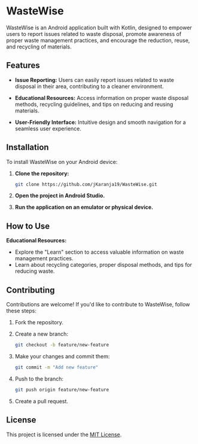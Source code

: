 # WasteWise

WasteWise is an Android application built with Kotlin, designed to empower users to report issues related to waste disposal, promote awareness of proper waste management practices, and encourage the reduction, reuse, and recycling of materials.

## Features

- **Issue Reporting:** Users can easily report issues related to waste disposal in their area, contributing to a cleaner environment.

- **Educational Resources:** Access information on proper waste disposal methods, recycling guidelines, and tips on reducing and reusing materials.

- **User-Friendly Interface:** Intuitive design and smooth navigation for a seamless user experience.

## Installation

To install WasteWise on your Android device:

1. **Clone the repository:**
    ```bash
    git clone https://github.com/jKaranja19/WasteWise.git
    ```

2. **Open the project in Android Studio.**

3. **Run the application on an emulator or physical device.**

## How to Use

**Educational Resources:**
   - Explore the "Learn" section to access valuable information on waste management practices.
   - Learn about recycling categories, proper disposal methods, and tips for reducing waste.

## Contributing

Contributions are welcome! If you'd like to contribute to WasteWise, follow these steps:

1. Fork the repository.

2. Create a new branch:
    ```bash
    git checkout -b feature/new-feature
    ```

3. Make your changes and commit them:
    ```bash
    git commit -m "Add new feature"
    ```

4. Push to the branch:
    ```bash
    git push origin feature/new-feature
    ```

5. Create a pull request.

## License

This project is licensed under the [MIT License](LICENSE).

